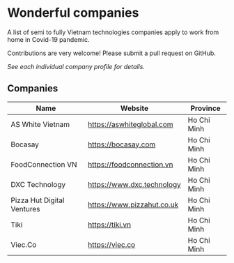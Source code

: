 # Wonderful companies

A list of semi to fully Vietnam technologies companies apply to work from home in Covid-19 pandemic.

Contributions are very welcome! Please submit a pull request on GitHub.

_See each individual company profile for details._

## Companies

| Name                       | Website                    | Province    |
| -------------------------- | -------------------------- | ----------- |
| AS White Vietnam           | https://aswhiteglobal.com  | Ho Chi Minh |
| Bocasay                    | https://bocasay.com        | Ho Chi Minh |
| FoodConnection VN          | https://foodconnection.vn  | Ho Chi Minh |
| DXC Technology             | https://www.dxc.technology | Ho Chi Minh |
| Pizza Hut Digital Ventures | https://www.pizzahut.co.uk | Ho Chi Minh |
| Tiki                       | https://tiki.vn            | Ho Chi Minh |
| Viec.Co                    | https://viec.co            | Ho Chi Minh |
